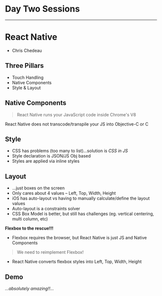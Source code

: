 # Day Two Sessions

------------------------------------

# React Native
- Chris Chedeau

## Three Pillars
- Touch Handling
- Native Components
- Style & Layout

## Native Components
> React Native runs your JavaScript code inside Chrome's V8

React Native does not transcode/transpile your JS into Objective-C or C

## Style
- CSS has problems (too many to list)…solution is *CSS in JS*
- Style declaration is JSON/JS Obj based
- Styles are applied via inline styles

## Layout
- …just boxes on the screen
- Only cares about 4 values – Left, Top, Width, Height
- iOS has auto-layout vs having to manually calculate/define the layout values
- Auto-layout is a constraints solver
- CSS Box Model is better, but still has challenges (eg. vertical centering, multi column, etc)

**Flexbox to the rescue!!!**

- Flexbox requires the browser, but React Native is just JS and Native Components

> We need to reimplement Flexbox!

- React Native converts flexbox styles into Left, Top, Width, Height

## Demo
_…absolutely amazing!!…_
